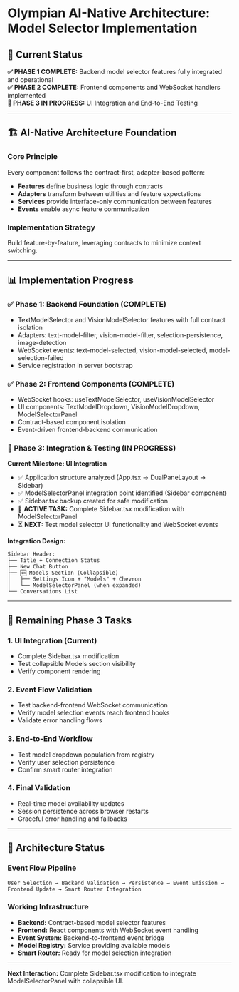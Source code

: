 # Olympian AI-Native Architecture: Model Selector Implementation

## 🎯 Current Status
**✅ PHASE 1 COMPLETE:** Backend model selector features fully integrated and operational  
**✅ PHASE 2 COMPLETE:** Frontend components and WebSocket handlers implemented  
**🔄 PHASE 3 IN PROGRESS:** UI Integration and End-to-End Testing

---

## 🏗️ AI-Native Architecture Foundation

### Core Principle
Every component follows the contract-first, adapter-based pattern:
- **Features** define business logic through contracts
- **Adapters** transform between utilities and feature expectations  
- **Services** provide interface-only communication between features
- **Events** enable async feature communication

### Implementation Strategy
Build feature-by-feature, leveraging contracts to minimize context switching.

---

## 📊 Implementation Progress

### ✅ Phase 1: Backend Foundation (COMPLETE)
- TextModelSelector and VisionModelSelector features with full contract isolation
- Adapters: text-model-filter, vision-model-filter, selection-persistence, image-detection
- WebSocket events: text-model-selected, vision-model-selected, model-selection-failed
- Service registration in server bootstrap

### ✅ Phase 2: Frontend Components (COMPLETE)
- WebSocket hooks: useTextModelSelector, useVisionModelSelector
- UI components: TextModelDropdown, VisionModelDropdown, ModelSelectorPanel
- Contract-based component isolation
- Event-driven frontend-backend communication

### 🔄 Phase 3: Integration & Testing (IN PROGRESS)

**Current Milestone: UI Integration**
- ✅ Application structure analyzed (App.tsx → DualPaneLayout → Sidebar)
- ✅ ModelSelectorPanel integration point identified (Sidebar component)
- ✅ Sidebar.tsx backup created for safe modification
- 🔄 **ACTIVE TASK:** Complete Sidebar.tsx modification with ModelSelectorPanel
- ⏳ **NEXT:** Test model selector UI functionality and WebSocket events

**Integration Design:**
```
Sidebar Header:
├── Title + Connection Status  
├── New Chat Button
├── 🆕 Models Section (Collapsible)
│   ├── Settings Icon + "Models" + Chevron
│   └── ModelSelectorPanel (when expanded)
└── Conversations List
```

---

## 🚀 Remaining Phase 3 Tasks

### 1. UI Integration (Current)
- Complete Sidebar.tsx modification
- Test collapsible Models section visibility
- Verify component rendering

### 2. Event Flow Validation
- Test backend-frontend WebSocket communication
- Verify model selection events reach frontend hooks
- Validate error handling flows

### 3. End-to-End Workflow
- Test model dropdown population from registry
- Verify user selection persistence
- Confirm smart router integration

### 4. Final Validation
- Real-time model availability updates
- Session persistence across browser restarts
- Graceful error handling and fallbacks

---

## 🔧 Architecture Status

### Event Flow Pipeline
```
User Selection → Backend Validation → Persistence → Event Emission → Frontend Update → Smart Router Integration
```

### Working Infrastructure
- **Backend:** Contract-based model selector features
- **Frontend:** React components with WebSocket event handling  
- **Event System:** Backend-to-frontend event bridge
- **Model Registry:** Service providing available models
- **Smart Router:** Ready for model selection integration

---

**Next Interaction:** Complete Sidebar.tsx modification to integrate ModelSelectorPanel with collapsible UI.
